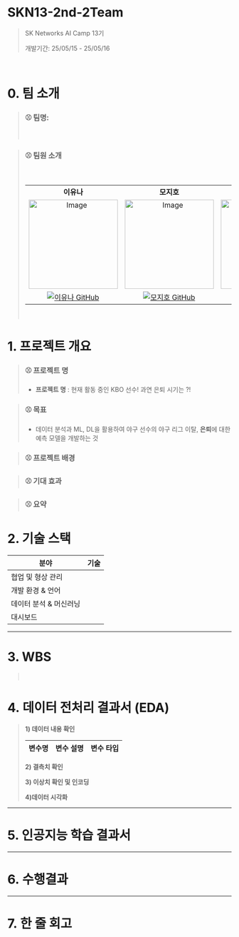 # SKN13-2nd-2Team

> SK Networks AI Camp 13기
> 
> 개발기간: 25/05/15 - 25/05/16
<br>

# 0. 팀 소개
>
>### ⚾ 팀명: 
>
>
><br>

>### ⚾ 팀원 소개
><table align=center>
>  <tbody>
>   <tr>
>    <br>
>      <td align=center><b>이유나</b></td>
>      <td align=center><b>모지호</b></td>
>     <td align=center><b>장시인</b></td>
>      <td align=center><b>우민규</b></td>
>    </tr>
>    <tr>
>      <td align="center">
>          <img alt="Image" src="" width="200px;" alt="이유나"/>
>      <td align="center">
>          <img alt="Image" src="" width="200px;" alt="모지호"/>
>      </td>
>      <td align="center">
>        <img alt="Image" src="" width="200px;"alt="장시인" />
>      </td>
>      <td align="center">
>        <img alt="Image" src="" width="200px;" alt="우민규"/>
>      </td>
>    </tr>
>    <tr>
>       <td align="center">
>       <a href="https://github.com/yowon7">
>         <img src="https://img.shields.io/badge/GitHub-yowon7-F1BFCA?logo=github" alt="이유나 GitHub"/>
>       </a>
>       </td>
>       <td align="center">
>       <a href="https://github.com/mojioho">
>         <img src="https://img.shields.io/badge/GitHub-mojioho-9AC5F4?logo=github" alt="모지호 GitHub"/>
>       </a>
>       </td>
>       <td align="center">
>       <a href="https://github.com/SeanJang92">
>         <img src="https://img.shields.io/badge/GitHub-SeanJang92-FFD59E?logo=github" alt="장시인 GitHub"/>
>       </a>
>       </td>
>       <td align="center">
>       <a href="https://github.com/mingyu--oo">
>         <img src="https://img.shields.io/badge/GitHub-mingyu--oo-CDE990?logo=github" alt="우민규 GitHub"/>
>       </a>
>       </td>
>    </tr>
>  </tbody>
></table>
><br>
>
# 1. 프로젝트 개요

>### ⚾ 프로젝트 명
>- **프로젝트 명** : 현재 활동 중인 KBO 선수! 과연 은퇴 시기는 ?!

>### ⚾ 목표
>- 데이터 분석과 ML, DL을 활용하여 야구 선수의 야구 리그 이탈, **은퇴**에 대한 예측 모델을 개발하는 것

>### ⚾ 프로젝트 배경
>
>

>### ⚾ 기대 효과
>
>
>

>### ⚾ 요약
>
>

# 2. 기술 스택
>
| 분야 |기술|
|------|---|
|협업 및 형상 관리
|개발 환경 & 언어
|데이터 분석 & 머신러닝|
|대시보드|

---

# 3. WBS
><br>
>


# 4. 데이터 전처리 결과서 (EDA)
>
>
> **1) 데이터 내용 확인**
>
>| 변수명             | 변수 설명                                             | 변수 타입   |
>|-------------------|----------------------------------------------------|------------------|
>
>
> **2) 결측치 확인**
><br>
>
>
>
>**3) 이상치 확인 및 인코딩**
><br>
>
>
>**4)데이터 시각화**
>
>
>

----

# 5. 인공지능 학습 결과서


---


# 6. 수행결과



---



# 7. 한 줄 회고